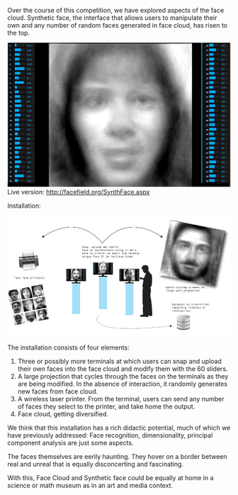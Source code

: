 Over the course of this competition, we have explored aspects of the face cloud. Synthetic face, the interface that allows users to manipulate their own and any number of random faces generated in face cloud, has risen to the top.   

![Sliders](../project_images/2014-03-26/Image2.png?raw=true)
Live version: http://facefield.org/SynthFace.aspx

Installation:

![Installation](../project_images/2014-03-26/installation2.png?raw=true)

The installation consists of four elements:

1. Three or possibly more terminals at which users can snap and upload their own faces into the face cloud and modify them with the 60 sliders.   
2. A large projection that cycles through the faces on the terminals as they are being modified. In the absence of interaction, it randomly generates new faces from face cloud.   
3. A wireless laser printer. From the terminal, users can send any number of faces they select to the printer, and take home the output.   
4. Face cloud, getting diversified.   

 
We think that this installation has a rich didactic potential, much of which we have previously addressed: Face recognition, dimensionality, principal component analysis are just some aspects.   

The faces themselves are eerily haunting. They hover on a border between real and unreal that is equally disconcerting and fascinating.   

With this, Face Cloud and Synthetic face could be equally at home in a science or math museum as in an art and media context.   

